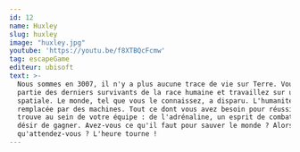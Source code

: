 ```yaml
---
id: 12
name: Huxley
slug: huxley
image: "huxley.jpg"
youtube: 'https://youtu.be/f8XTBQcFcmw'
tag: escapeGame
editeur: ubisoft
text: >-
  Nous sommes en 3007, il n'y a plus aucune trace de vie sur Terre. Vous faites
  partie des derniers survivants de la race humaine et travaillez sur une base
  spatiale. Le monde, tel que vous le connaissez, a disparu. L'humanité a été
  remplacée par des machines. Tout ce dont vous avez besoin pour réussir se
  trouve au sein de votre équipe : de l'adrénaline, un esprit de combat et un
  désir de gagner. Avez-vous ce qu'il faut pour sauver le monde ? Alors,
  qu'attendez-vous ? L'heure tourne !
---
```


